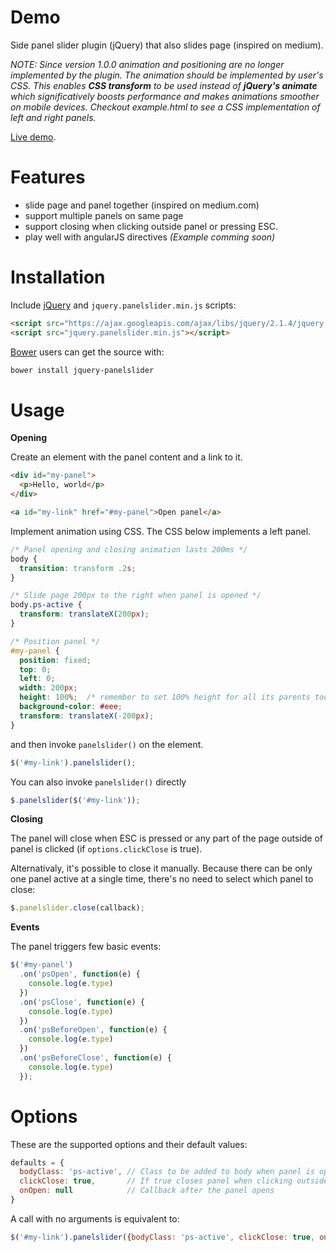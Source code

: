 # Demo

Side panel slider plugin (jQuery) that also slides page (inspired on medium).

*NOTE: Since version 1.0.0 animation and positioning are no longer implemented
by the plugin. The animation should be implemented by user's CSS. This enables
**CSS transform** to be used instead of **jQuery's animate** which
significatively boosts performance and makes animations smoother on mobile
devices. Checkout *example.html* to see a CSS implementation of left and right
panels.*

[Live demo](http://eduardomb.github.io/jquery-panelslider).

# Features

* slide page and panel together (inspired on medium.com)
* support multiple panels on same page
* support closing when clicking outside panel or pressing ESC.
* play well with angularJS directives *(Example comming soon)*


# Installation

Include [jQuery](https://ajax.googleapis.com/ajax/libs/jquery/2.1.4/jquery.min.js) and `jquery.panelslider.min.js` scripts:
```html
<script src="https://ajax.googleapis.com/ajax/libs/jquery/2.1.4/jquery.min.js"></script>
<script src="jquery.panelslider.min.js"></script>
```

[Bower](https://github.com/bower/bower) users can get the source with:

```sh
bower install jquery-panelslider
```

# Usage

**Opening**

Create an element with the panel content and a link to it.
```html
<div id="my-panel">
  <p>Hello, world</p>
</div>

<a id="my-link" href="#my-panel">Open panel</a>
```

Implement animation using CSS. The CSS below implements a left panel.
```css
/* Panel opening and closing animation lasts 200ms */
body {
  transition: transform .2s;
}

/* Slide page 200px to the right when panel is opened */
body.ps-active {
  transform: translateX(200px);
}

/* Position panel */
#my-panel {
  position: fixed;
  top: 0;
  left: 0;
  width: 200px;
  height: 100%;  /* remember to set 100% height for all its parents too, including html and body */
  background-color: #eee;
  transform: translateX(-200px);
}
```

and then invoke `panelslider()` on the element.
```javascript
$('#my-link').panelslider();
```

You can also invoke `panelslider()` directly
```javascript
$.panelslider($('#my-link'));
```

**Closing**

The panel will close when ESC is pressed or any part of the page outside of panel is clicked (if `options.clickClose` is true).

Alternativaly, it's possible to close it manually. Because there can be only one panel active at a single time, there's no need to select which panel to close:
```javascript
$.panelslider.close(callback);
```

**Events**

The panel triggers few basic events:

```javascript
$('#my-panel')
  .on('psOpen', function(e) {
    console.log(e.type)
  })
  .on('psClose', function(e) {
    console.log(e.type)
  })
  .on('psBeforeOpen', function(e) {
    console.log(e.type)
  })
  .on('psBeforeClose', function(e) {
    console.log(e.type)
  });
```

# Options

These are the supported options and their default values:
```javascript
defaults = {
  bodyClass: 'ps-active', // Class to be added to body when panel is opened
  clickClose: true,       // If true closes panel when clicking outside it
  onOpen: null            // Callback after the panel opens
}
```

A call with no arguments is equivalent to:
```javascript
$('#my-link').panelslider({bodyClass: 'ps-active', clickClose: true, onOpen: null});
```
